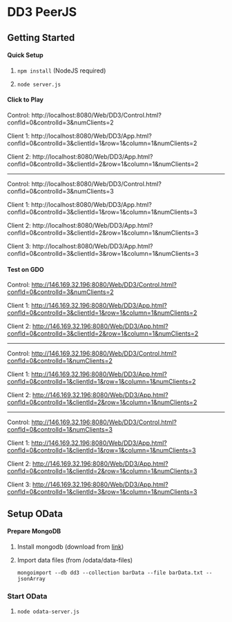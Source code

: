 # DD3 PeerJS 

## Getting Started

#### Quick Setup

1. `npm install` (NodeJS required)

2. `node server.js`

#### Click to Play

Control: http://localhost:8080/Web/DD3/Control.html?confId=0&controlId=3&numClients=2 

Client 1: http://localhost:8080/Web/DD3/App.html?confId=0&controlId=3&clientId=1&row=1&column=1&numClients=2 

Client 2: http://localhost:8080/Web/DD3/App.html?confId=0&controlId=3&clientId=2&row=1&column=1&numClients=2

---

Control: http://localhost:8080/Web/DD3/Control.html?confId=0&controlId=3&numClients=3 

Client 1: http://localhost:8080/Web/DD3/App.html?confId=0&controlId=3&clientId=1&row=1&column=1&numClients=3 

Client 2: http://localhost:8080/Web/DD3/App.html?confId=0&controlId=3&clientId=2&row=1&column=1&numClients=3

Client 3: http://localhost:8080/Web/DD3/App.html?confId=0&controlId=3&clientId=3&row=1&column=1&numClients=3

#### Test on GDO

Control: http://146.169.32.196:8080/Web/DD3/Control.html?confId=0&controlId=3&numClients=2 

Client 1: http://146.169.32.196:8080/Web/DD3/App.html?confId=0&controlId=3&clientId=1&row=1&column=1&numClients=2 

Client 2: http://146.169.32.196:8080/Web/DD3/App.html?confId=0&controlId=3&clientId=2&row=1&column=1&numClients=2

---

Control: http://146.169.32.196:8080/Web/DD3/Control.html?confId=0&controlId=1&numClients=2 

Client 1: http://146.169.32.196:8080/Web/DD3/App.html?confId=0&controlId=1&clientId=1&row=1&column=1&numClients=2 

Client 2: http://146.169.32.196:8080/Web/DD3/App.html?confId=0&controlId=1&clientId=2&row=1&column=1&numClients=2

---

Control: http://146.169.32.196:8080/Web/DD3/Control.html?confId=0&controlId=1&numClients=3 

Client 1: http://146.169.32.196:8080/Web/DD3/App.html?confId=0&controlId=1&clientId=1&row=1&column=1&numClients=3 

Client 2: http://146.169.32.196:8080/Web/DD3/App.html?confId=0&controlId=1&clientId=2&row=1&column=1&numClients=3

Client 3: http://146.169.32.196:8080/Web/DD3/App.html?confId=0&controlId=1&clientId=3&row=1&column=1&numClients=3

## Setup OData

#### Prepare MongoDB

1. Install mongodb (download from [link](https://www.mongodb.com/download-center#community))

2. Import data files (from /odata/data-files)
    
    `mongoimport --db dd3 --collection barData --file barData.txt --jsonArray`

### Start OData

1. `node odata-server.js`

